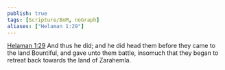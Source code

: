 ```yaml
---
publish: true
tags: [Scripture/BoM, noGraph]
aliases: ["Helaman 1:29"]
---
```

[Helaman 1:29](https://churchofjesuschrist.org/study/scriptures/bofm/hel/1?lang=eng&id=p29#p29) And thus he did; and he did head them before they came to the land Bountiful, and gave unto them battle, insomuch that they began to retreat back towards the land of Zarahemla.
